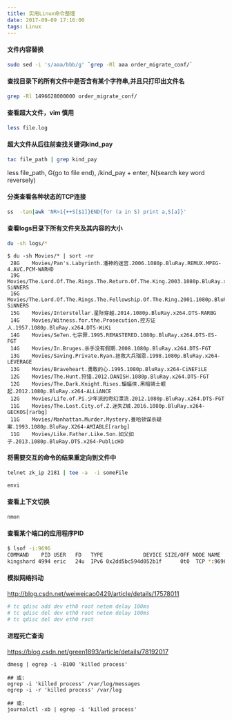 ```yaml
---
title: 实用Linux命令整理
date: 2017-09-09 17:16:00
tags: Linux
---
```


#### 文件内容替换

``` bash
sudo sed -i 's/aaa/bbb/g' `grep -Rl aaa order_migrate_conf/`
```

#### 查找目录下的所有文件中是否含有某个字符串,并且只打印出文件名

``` bash
grep -Rl 1496628000000 order_migrate_conf/
```

#### 查看超大文件，vim 慎用

``` bash
less file.log
```


#### 超大文件从后往前查找关键词kind_pay

``` bash
tac file_path | grep kind_pay
```

less file_path, G(go to file end), /kind_pay + enter, N(search key word reversely)

#### 分类查看各种状态的TCP连接

``` bash
ss  -tan|awk 'NR>1{++S[$1]}END{for (a in S) print a,S[a]}'
```

#### 查看logs目录下所有文件夹及其内容的大小

``` bash
du -sh logs/*
```
```
$ du -sh Movies/* | sort -nr
 28G	Movies/Pan's.Labyrinth.潘神的迷宫.2006.1080p.BluRay.REMUX.MPEG-4.AVC.PCM-WARHD
 19G	Movies/The.Lord.Of.The.Rings.The.Return.Of.The.King.2003.1080p.BluRay.x264-SiNNERS
 16G	Movies/The.Lord.Of.The.Rings.The.Fellowship.Of.The.Ring.2001.1080p.BluRay.x264-SiNNERS
 15G	Movies/Interstellar.星际穿越.2014.1080p.BluRay.x264.DTS-RARBG
 14G	Movies/Witness.for.the.Prosecution.控方证人.1957.1080p.BluRay.x264.DTS-WiKi
 14G	Movies/Se7en.七宗罪.1995.REMASTERED.1080p.BluRay.x264.DTS-ES-FGT
 14G	Movies/In.Bruges.杀手没有假期.2008.1080p.BluRay.x264.DTS-FGT
 13G	Movies/Saving.Private.Ryan.拯救大兵瑞恩.1998.1080p.BluRay.x264-LEVERAGE
 13G	Movies/Braveheart.勇敢的心.1995.1080p.BluRay.x264-CiNEFiLE
 12G	Movies/The.Hunt.狩猎.2012.DANISH.1080p.BluRay.x264.DTS-FGT
 12G	Movies/The.Dark.Knight.Rises.蝙蝠侠.黑暗骑士崛起.2012.1080p.BluRay.x264-ALLiANCE
 12G	Movies/Life.of.Pi.少年派的奇幻漂流.2012.1080p.BluRay.x264.DTS-FGT
 11G	Movies/The.Lost.City.of.Z.迷失Z城.2016.1080p.BluRay.x264-GECKOS[rarbg]
 11G	Movies/Manhattan.Murder.Mystery.曼哈顿谋杀疑案.1993.1080p.BluRay.X264-AMIABLE[rarbg]
 11G	Movies/Like.Father.Like.Son.如父如子.2013.1080p.BluRay.DTS.x264-PublicHD
```

#### 将需要交互的命令的结果重定向到文件中

``` bash
telnet zk_ip 2181 | tee -a  -i someFile

envi
```

#### 查看上下文切换

``` bash
nmon
```

#### 查看某个端口的应用程序PID
``` bash
$ lsof -i:9696
COMMAND    PID USER   FD   TYPE             DEVICE SIZE/OFF NODE NAME
kingshard 4994 eric   24u  IPv6 0x2dd5bc594d052b1f      0t0  TCP *:9696 (LISTEN)

```

#### 模拟网络抖动
http://blog.csdn.net/weiweicao0429/article/details/17578011
``` bash
# tc qdisc add dev eth0 root netem delay 100ms
# tc qdisc del dev eth0 root netem delay 100ms
# tc qdisc del dev eth0 root
```

#### 进程死亡查询
https://blog.csdn.net/green1893/article/details/78192017
```
dmesg | egrep -i -B100 'killed process'

## 或:
egrep -i 'killed process' /var/log/messages
egrep -i -r 'killed process' /var/log

## 或:
journalctl -xb | egrep -i 'killed process'
```
